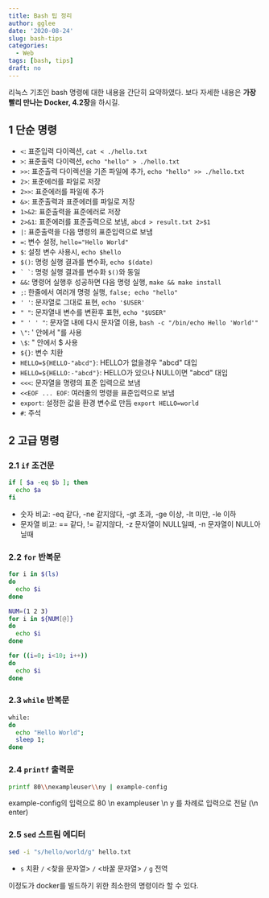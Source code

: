 ```yaml
---
title: Bash 팁 정리
author: gglee
date: '2020-08-24'
slug: bash-tips
categories:
  - Web
tags: [bash, tips]
draft: no
---
```


리눅스 기초인 bash 명령에 대한 내용을 간단히 요약하였다.
보다 자세한 내용은 **가장 빨리 만나는 Docker, 4.2장**을 하시길.

## 1 단순 명령

* `<`: 표준입력 다이렉션, `cat < ./hello.txt`
* `>`: 표준출력 다이렉션, `echo "hello" > ./hello.txt`
* `>>`: 표준출력 다이렉션을 기존 파일에 추가, `echo "hello" >> ./hello.txt`
* `2>`: 표준에러를 파일로 저장
* `2>>`: 표준에러를 파일에 추가
* `&>`: 표준출력과 표준에러를 파일로 저장
* `1>&2`: 표준출력을 표준에러로 저장
* `2>&1`: 표준에러를 표준출력으로 보냄, `abcd > result.txt 2>$1`
* `|`: 표준출력을 다음 명령의 표준입력으로 보냄
* `=`: 변수 설정, `hello="Hello World"`
* `$`: 설정 변수 사용시, `echo $hello`
* `$()`: 명령 실행 결과를 변수화, `echo $(date)`
* `` ` ` ``: 명령 실행 결과를 변수화 `$()`와 동일
* `&&`: 명령어 실행후 성공하면 다음 명령 실행, `make && make install`
* `;`: 한줄에서 여러개 명령 실행, `false; echo "hello"`
* `' '`: 문자열로 그대로 표현, `echo '$USER'`
* `" "`: 문자열내 변수를 변환후 표현, `echo "$USER"`
* `" ' ' "`: 문자열 내에 다시 문자열 이용, `bash -c "/bin/echo Hello 'World'"`
* `\"`: ' 안에서 "를 사용
* `\$`: " 안에서 \$ 사용
* `${}`: 변수 치환
* `HELLO=${HELLO-"abcd"}`: HELLO가 없을경우 "abcd" 대입
* `HELLO=${HELLO:-"abcd"}`: HELLO가 있으나 NULL이면 "abcd" 대입
* `<<<`: 문자열을 명령의 표준 입력으로 보냄
* `<<EOF ... EOF`: 여러줄의 명령을 표준입력으로 보냄
* `export`: 설정한 값을 환경 변수로 만듬 `export HELLO=world`
* `#`: 주석

## 2 고급 명령

### 2.1 `if` 조건문

```bash
if [ $a -eq $b ]; then
  echo $a
fi
```

* 숫자 비교: -eq 같다, -ne 같지않다, -gt 초과, -ge 이상, -lt 미만, -le 이하
* 문자열 비교: == 같다, != 같지않다, -z 문자열이 NULL일때, -n 문자열이 NULL아닐때

### 2.2 `for` 반복문

```bash
for i in $(ls)
do
  echo $i
done
```

```bash
NUM=(1 2 3)
for i in ${NUM[@]}
do
  echo $i
done
```

```bash
for ((i=0; i<10; i++))
do
  echo $i
done
```

### 2.3 `while` 반복문

```bash
while:
do
  echo "Hello World";
  sleep 1;
done
```

### 2.4 `printf` 출력문

```bash
printf 80\\nexampleuser\\ny | example-config
```

example-config의 입력으로 80 \n exampleuser \n y 를 차례로 입력으로 전달 (\\n enter)

### 2.5 `sed` 스트림 에디터

```bash
sed -i "s/hello/world/g" hello.txt
```

* `s` 치환 `/` <찾을 문자열> `/` <바꿀 문자열> `/` `g` 전역

이정도가 docker를 빌드하기 위한 최소한의 명령이라 할 수 있다. 
